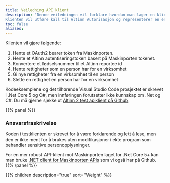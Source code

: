 ```yaml
---
title: Veiledning API klient
description: "Denne veiledningen vil forklare hvordan man lager en klient som integrerer seg med Altinns REST API.
Klienten vil utføre kall til Altinn Autorisasjon og representerer en enkel tilgangsstyringsklient."
toc: false
aliases:
---
```


Klienten vil gjøre følgende:
1. Hente et OAuth2 bearer token fra Maskinporten.
2. Hente et Altinn autentiseringstoken basert på Maskinporten tokenet.
3. Konvertere et fødselsnummer til et Altinn reportee id
4. Hente rettigheter som en person har for en virksomhet
5. Gi nye rettigheter fra en virksomhet til en person
6. Slette en rettighet en person har for en virksomhet

Kodeeksemplene og det tilhørende Visual Studio Code prosjektet er skrevet i .Net Core 5 og C#, men innføringen forutsetter ikke kunnskap om .Net og C#.
Du må gjerne sjekke ut [Altinn 2 test apiklient på Github](https://github.com/Altinn/altinn2-test-apiclient).

{{% panel %}}
### Ansvarsfraskrivelse
Koden i testklienten er skrevet for å være forklarende og lett å lese, men den er ikke ment for å brukes uten modifikasjoner i ekte program som behandler sensitive personopplysninger.

For en mer robust API-klient mot Maskinporten laget for .Net Core 5+ kan man bruke [.NET client for Maskinporten APIs](https://github.com/Altinn/altinn-apiclient-maskinporten) som vi også har på Github.
{{% /panel %}}

{{% children description="true" sort="Weight" %}}
